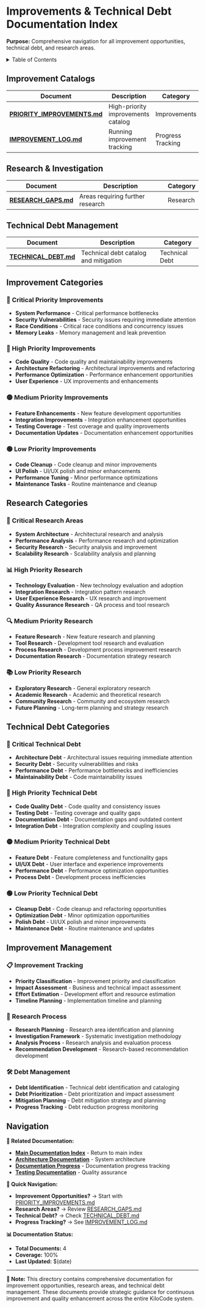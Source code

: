 # Improvements & Technical Debt Documentation Index

**Purpose:** Comprehensive navigation for all improvement opportunities, technical debt, and research areas.

<details><summary>Table of Contents</summary>

- [Improvement Catalogs](#improvement-catalogs)
- [Research & Investigation](#research--investigation)
- [Technical Debt Management](#technical-debt-management)
- [Navigation](#navigation)
      </details>

## Improvement Catalogs

| Document                                                 | Description                        | Category          |
| -------------------------------------------------------- | ---------------------------------- | ----------------- |
| **[PRIORITY_IMPROVEMENTS.md](PRIORITY_IMPROVEMENTS.md)** | High-priority improvements catalog | Improvements      |
| **[IMPROVEMENT_LOG.md](../IMPROVEMENT_LOG.md)**          | Running improvement tracking       | Progress Tracking |

## Research & Investigation

| Document                                 | Description                      | Category |
| ---------------------------------------- | -------------------------------- | -------- |
| **[RESEARCH_GAPS.md](RESEARCH_GAPS.md)** | Areas requiring further research | Research |

## Technical Debt Management

| Document                                   | Description                           | Category       |
| ------------------------------------------ | ------------------------------------- | -------------- |
| **[TECHNICAL_DEBT.md](TECHNICAL_DEBT.md)** | Technical debt catalog and mitigation | Technical Debt |

## Improvement Categories

### 🚨 Critical Priority Improvements

- **System Performance** - Critical performance bottlenecks
- **Security Vulnerabilities** - Security issues requiring immediate attention
- **Race Conditions** - Critical race conditions and concurrency issues
- **Memory Leaks** - Memory management and leak prevention

### 🔴 High Priority Improvements

- **Code Quality** - Code quality and maintainability improvements
- **Architecture Refactoring** - Architectural improvements and refactoring
- **Performance Optimization** - Performance enhancement opportunities
- **User Experience** - UX improvements and enhancements

### 🟡 Medium Priority Improvements

- **Feature Enhancements** - New feature development opportunities
- **Integration Improvements** - Integration enhancement opportunities
- **Testing Coverage** - Test coverage and quality improvements
- **Documentation Updates** - Documentation enhancement opportunities

### 🟢 Low Priority Improvements

- **Code Cleanup** - Code cleanup and minor improvements
- **UI Polish** - UI/UX polish and minor enhancements
- **Performance Tuning** - Minor performance optimizations
- **Maintenance Tasks** - Routine maintenance and cleanup

## Research Categories

### 🔬 Critical Research Areas

- **System Architecture** - Architectural research and analysis
- **Performance Analysis** - Performance research and optimization
- **Security Research** - Security analysis and improvement
- **Scalability Research** - Scalability analysis and planning

### 📊 High Priority Research

- **Technology Evaluation** - New technology evaluation and adoption
- **Integration Research** - Integration pattern research
- **User Experience Research** - UX research and improvement
- **Quality Assurance Research** - QA process and tool research

### 🔍 Medium Priority Research

- **Feature Research** - New feature research and planning
- **Tool Research** - Development tool research and evaluation
- **Process Research** - Development process improvement research
- **Documentation Research** - Documentation strategy research

### 📚 Low Priority Research

- **Exploratory Research** - General exploratory research
- **Academic Research** - Academic and theoretical research
- **Community Research** - Community and ecosystem research
- **Future Planning** - Long-term planning and strategy research

## Technical Debt Categories

### 🚨 Critical Technical Debt

- **Architecture Debt** - Architectural issues requiring immediate attention
- **Security Debt** - Security vulnerabilities and risks
- **Performance Debt** - Performance bottlenecks and inefficiencies
- **Maintainability Debt** - Code maintainability issues

### 🔴 High Priority Technical Debt

- **Code Quality Debt** - Code quality and consistency issues
- **Testing Debt** - Testing coverage and quality gaps
- **Documentation Debt** - Documentation gaps and outdated content
- **Integration Debt** - Integration complexity and coupling issues

### 🟡 Medium Priority Technical Debt

- **Feature Debt** - Feature completeness and functionality gaps
- **UI/UX Debt** - User interface and experience improvements
- **Performance Debt** - Performance optimization opportunities
- **Process Debt** - Development process inefficiencies

### 🟢 Low Priority Technical Debt

- **Cleanup Debt** - Code cleanup and refactoring opportunities
- **Optimization Debt** - Minor optimization opportunities
- **Polish Debt** - UI/UX polish and minor improvements
- **Maintenance Debt** - Routine maintenance and updates

## Improvement Management

### 📋 Improvement Tracking

- **Priority Classification** - Improvement priority and classification
- **Impact Assessment** - Business and technical impact assessment
- **Effort Estimation** - Development effort and resource estimation
- **Timeline Planning** - Implementation timeline and planning

### 🔄 Research Process

- **Research Planning** - Research area identification and planning
- **Investigation Framework** - Systematic investigation methodology
- **Analysis Process** - Research analysis and evaluation process
- **Recommendation Development** - Research-based recommendation development

### 🛠️ Debt Management

- **Debt Identification** - Technical debt identification and cataloging
- **Debt Prioritization** - Debt prioritization and impact assessment
- **Mitigation Planning** - Debt mitigation strategy and planning
- **Progress Tracking** - Debt reduction progress monitoring

## Navigation

**🔗 Related Documentation:**

- **[Main Documentation Index](../INDEX.md)** - Return to main index
- **[Architecture Documentation](../architecture/)** - System architecture
- **[Documentation Progress](../DOCUMENTATION_PROGRESS.md)** - Documentation progress tracking
- **[Testing Documentation](../testing/)** - Quality assurance

**🎯 Quick Navigation:**

- **Improvement Opportunities?** → Start with [PRIORITY_IMPROVEMENTS.md](PRIORITY_IMPROVEMENTS.md)
- **Research Areas?** → Review [RESEARCH_GAPS.md](RESEARCH_GAPS.md)
- **Technical Debt?** → Check [TECHNICAL_DEBT.md](TECHNICAL_DEBT.md)
- **Progress Tracking?** → See [IMPROVEMENT_LOG.md](../IMPROVEMENT_LOG.md)

**📊 Documentation Status:**

- **Total Documents:** 4
- **Coverage:** 100%
- **Last Updated:** $(date)

---

**📝 Note:** This directory contains comprehensive documentation for improvement opportunities, research areas, and technical debt management. These documents provide strategic guidance for continuous improvement and quality enhancement across the entire KiloCode system.
